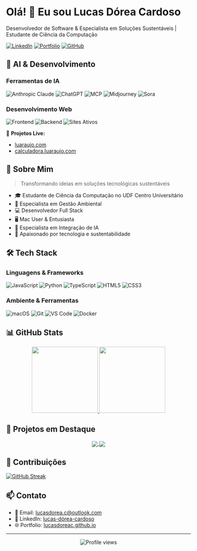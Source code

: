 # Olá! 👋 Eu sou Lucas Dórea Cardoso

Desenvolvedor de Software & Especialista em Soluções Sustentáveis | Estudante de Ciência da Computação

[![LinkedIn](https://img.shields.io/badge/-LinkedIn-0077B5?style=flat&logo=LinkedIn&logoColor=white)](https://linkedin.com/in/lucas-dórea-cardoso-771833112)
[![Portfolio](https://img.shields.io/badge/-Portfolio-000000?style=flat&logo=react&logoColor=white)](https://lucasdoreac.github.io)
[![GitHub](https://img.shields.io/badge/-GitHub-181717?style=flat&logo=github)](https://github.com/Lucasdoreac)

## 🧠 AI & Desenvolvimento

### Ferramentas de IA
![Anthropic Claude](https://img.shields.io/badge/-Claude-4A45FF?style=flat&logo=anthropic&logoColor=white)
![ChatGPT](https://img.shields.io/badge/-ChatGPT-412991?style=flat&logo=openai&logoColor=white)
![MCP](https://img.shields.io/badge/-MCP-FF6B6B?style=flat&logo=python&logoColor=white)
![Midjourney](https://img.shields.io/badge/-Midjourney-000000?style=flat&logo=square&logoColor=white)
![Sora](https://img.shields.io/badge/-Sora-B7178C?style=flat&logo=openai&logoColor=white)

### Desenvolvimento Web
![Frontend](https://img.shields.io/badge/-Frontend-61DAFB?style=flat&logo=react&logoColor=black)
![Backend](https://img.shields.io/badge/-Backend-339933?style=flat&logo=node.js&logoColor=white)
![Sites Ativos](https://img.shields.io/badge/-Sites%20Ativos-FF4088?style=flat&logo=webflow&logoColor=white)

📌 **Projetos Live:**
- [luaraujo.com](https://luaraujo.com)
- [calculadora.luaraujo.com](https://calculadora.luaraujo.com)

## 🚀 Sobre Mim

> Transformando ideias em soluções tecnológicas sustentáveis

- 🎓 Estudante de Ciência da Computação no UDF Centro Universitário
- 🌱 Especialista em Gestão Ambiental
- 💻 Desenvolvedor Full Stack
- 🖥️ Mac User & Entusiasta
- 🤖 Especialista em Integração de IA
- 🌟 Apaixonado por tecnologia e sustentabilidade

## 🛠️ Tech Stack

### Linguagens & Frameworks
![JavaScript](https://img.shields.io/badge/-JavaScript-F7DF1E?style=flat&logo=javascript&logoColor=black)
![Python](https://img.shields.io/badge/-Python-3776AB?style=flat&logo=Python&logoColor=white)
![TypeScript](https://img.shields.io/badge/-TypeScript-3178C6?style=flat&logo=typescript&logoColor=white)
![HTML5](https://img.shields.io/badge/-HTML5-E34F26?style=flat&logo=html5&logoColor=white)
![CSS3](https://img.shields.io/badge/-CSS3-1572B6?style=flat&logo=css3&logoColor=white)

### Ambiente & Ferramentas
![macOS](https://img.shields.io/badge/-macOS-000000?style=flat&logo=apple&logoColor=white)
![Git](https://img.shields.io/badge/-Git-F05032?style=flat&logo=git&logoColor=white)
![VS Code](https://img.shields.io/badge/-VS%20Code-007ACC?style=flat&logo=visual-studio-code)
![Docker](https://img.shields.io/badge/-Docker-2496ED?style=flat&logo=docker&logoColor=white)

## 📊 GitHub Stats

<div align="center">
  <a href="https://github.com/Lucasdoreac">
    <img height="180em" src="https://github-readme-stats-sigma-five.vercel.app/api?username=lucasdoreac&show_icons=true&theme=dracula&include_all_commits=false&count_private=true"/>
    <img height="180em" src="https://github-readme-stats-sigma-five.vercel.app/api/top-langs/?username=lucasdoreac&layout=compact&langs_count=7&theme=dracula"/>
  </a>
</div>

## 🎯 Projetos em Destaque

<div align="center">
  <a href="https://github.com/Lucasdoreac/calculadora">
    <img align="center" src="https://github-readme-stats-sigma-five.vercel.app/api/pin/?username=lucasdoreac&repo=calculadora&theme=dracula" />
  </a>
  <a href="https://github.com/Lucasdoreac/curriculum-vitae">
    <img align="center" src="https://github-readme-stats-sigma-five.vercel.app/api/pin/?username=lucasdoreac&repo=curriculum-vitae&theme=dracula" />
  </a>
</div>

## 🌱 Contribuições

[![GitHub Streak](https://github-readme-streak-stats.herokuapp.com/?user=lucasdoreac&theme=dracula)](https://git.io/streak-stats)

## 📫 Contato

- 📧 Email: lucasdorea.c@outlook.com
- 💼 LinkedIn: [lucas-dórea-cardoso](https://linkedin.com/in/lucas-dórea-cardoso-771833112)
- 🌐 Portfolio: [lucasdoreac.github.io](https://lucasdoreac.github.io)

---

<div align="center">
  <img src="https://komarev.com/ghpvc/?username=Lucasdoreac&color=blueviolet" alt="Profile views"/>
</div>